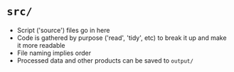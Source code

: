 # `src/`

* Script ('source') files go in here
* Code is gathered by purpose ('read', 'tidy', etc) to break it up and make it more readable
* File naming implies order
* Processed data and other products can be saved to `output/`
